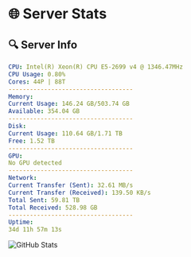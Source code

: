 # 🌐 Server Stats
## 🔍 Server Info
```yaml
CPU: Intel(R) Xeon(R) CPU E5-2699 v4 @ 1346.47MHz
CPU Usage: 0.80%
Cores: 44P | 88T
-----------------------------------
Memory:
Current Usage: 146.24 GB/503.74 GB
Available: 354.04 GB
-----------------------------------
Disk:
Current Usage: 110.64 GB/1.71 TB
Free: 1.52 TB
-----------------------------------
GPU:
No GPU detected
-----------------------------------
Network:
Current Transfer (Sent): 32.61 MB/s
Current Transfer (Received): 139.50 KB/s
Total Sent: 59.81 TB
Total Received: 528.98 GB
-----------------------------------
Uptime:
34d 11h 57m 13s
```
![GitHub Stats](https://img.shields.io/badge/Updated-2025-04-11_09:20:02-blue)